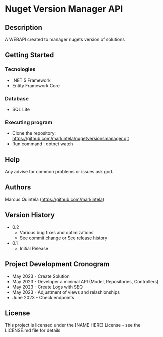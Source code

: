 # Nuget Version Manager API

## Description
A WEBAPI created to manager nugets version of solutions

## Getting Started

### Tecnologies
* .NET 5 Framework
* Entity Framework Core

### Database
* SQL Lite

### Executing program
* Clone the repository: https://github.com/markintela/nugetversionsmanager.git
* Run command : dotnet watch

## Help
Any advise for common problems or issues ask god.

## Authors
Marcus Quintela (https://github.com/markintela) 

## Version History

* 0.2
    * Various bug fixes and optimizations
    * See [commit change]() or See [release history]()
* 0.1
    * Initial Release

## Project Development Cronogram

* May 2023 - Create Solution
* May 2023 - Developer a minimal API (Model, Repositories, Controllers)
* May 2023 - Create Logs with SEQ
* May 2023 - Adjustment of views and relashionships
* June 2023 - Check endpoints

## License

This project is licensed under the [NAME HERE] License - see the LICENSE.md file for details






